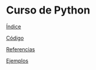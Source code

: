 # Curso de Python

[Índice](./0.0.indice.md)

[Código](./codigo/)

[Referencias](./referencias.md)

[Ejemplos](./ejemplos.md)
